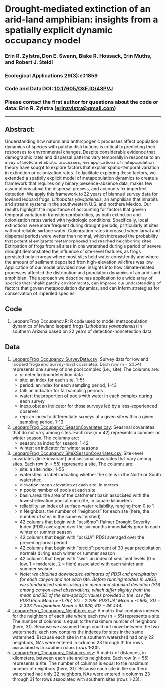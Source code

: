 # Drought-mediated extinction of an arid-land amphibian: insights from a spatially explicit dynamic occupancy model

### Erin R. Zylstra, Don E. Swann, Blake R. Hossack, Erin Muths, and Robert J. Steidl

### Ecological Applications 29(3):e01859

### Code and Data DOI: [10.17605/OSF.IO/43PVJ](https://doi.org/10.17605/OSF.IO/43PVJ)

### Please contact the first author for questions about the code or data: Erin R. Zylstra (erinzylstra@gmail.com)
_______________________________________________________________________________________________________________________________________

## Abstract:
Understanding how natural and anthropogenic processes affect population dynamics of species with patchy distributions is critical to predicting their responses to environmental changes. Despite considerable evidence that demographic rates and dispersal patterns vary temporally in response to an array of biotic and abiotic processes, few applications of metapopulation theory have sought to explore factors that explain spatio-temporal variation in extinction or colonization rates. To facilitate exploring these factors, we extended a spatially explicit model of metapopulation dynamics to create a framework that requires only binary presence-absence data, makes few assumptions about the dispersal process, and accounts for imperfect detection. We apply this framework to 22 years of biannual survey data for lowland leopard frogs, *Lithobates yavapaiensis*, an amphibian that inhabits arid stream systems in the southwestern U.S. and northern Mexico. Our results highlight the importance of accounting for factors that govern temporal variation in transition probabilities, as both extinction and colonization rates varied with hydrologic conditions. Specifically, local extinctions were more frequent during drought periods, particularly at sites without reliable surface water. Colonization rates increased when larval and dispersal periods were wetter than normal, which increased the probability that potential emigrants metamorphosed and reached neighboring sites. Extirpation of frogs from all sites in one watershed during a period of severe drought demonstrated the influence of site-level features, as frogs persisted only in areas where most sites held water consistently and where the amount of sediment deposited from high-elevation wildfires was low. Application of our model provided novel insights into how climate-related processes affected the distribution and population dynamics of an arid-land amphibian. The approach we describe has application to a wide array of species that inhabit patchy environments, can improve our understanding of factors that govern metapopulation dynamics, and can inform strategies for conservation of imperiled species.
## Code 
1. [LeopardFrog_Occupancy.R](LeopardFrog_Occupancy.R): R code used to model metapopulation dynamics of lowland leopard frogs (*Lithobates yavapaiensis*) in southern Arizona based on 22 years of detection-nondetection data.  

## Data
1. [LeopardFrog_Occupancy_SurveyData.csv](Data/LeopardFrog_Occupancy_SurveyData.csv): Survey data for lowland leopard frogs and survey-level covariates.  Each row (n = 2354) represents one survey of one pool complex (i.e., site).  The columns are:
    - y: detection/nondetection data
    - site: an index for each site, 1-55
    - period: an index for each sampling period, 1-43
    - fall: an indicator for fall sampling periods
    - water: the proportion of pools with water in each complex during each survey
    - inexp.obs: an indicator for those surveys led by a less-experienced observer
    - rep: an index to differentiate surveys at a given site within a given sampling period, 1-13
2. [LeopardFrog_Occupancy_SeasonCovariates.csv](Data/LeopardFrog_Occupancy_SeasonCovariates.csv): Seasonal covariates that do not vary among sites.  Each row (n = 42) represents a summer or winter season.  The columns are:
    - season: an index for season, 1-42
    - winter: an indicator for winter seasons
3. [LeopardFrog_Occupancy_SiteXSeasonCovariates.csv](Data/LeopardFrog_Occupancy_SiteXSeasonCovariates.csv): Site-level covariates (time-invariant) and seasonal covariates that vary among sites.  Each row (n = 55) represents a site.  The columns are:
    - site: a site index, 1-55
    - watershed: a label indicating whether the site is in the North or South watershed
    - elevation: mean elevation at each site, in meters
    - n.pools: number of pools at each site
    - basin.area: the area of the catchment basin associated with the lowest-elevation pool at each site, in square kilometers
    - reliability: an index of surface-water reliability, ranging from 0 to 1
    - n.Neighbors: the number of “neighbors” for each site (here, the number of sites in the same watershed)
    - 42 columns that begin with “pdsi6mo”: Palmer Drought Severity Index (PDSI) averaged over the six months immediately prior to each winter or summer season
    - 42 columns that begin with “pdsiJA”: PDSI averaged over the preceding larval period
    - 42 columns that begin with “precip”: percent of 30-year precipitation normals during each winter or summer season
    - 42 columns that begin with “sed”: an index of sediment levels (0 = low, 1 = moderate, 2 = high) associated with each winter and summer season
    - *Note: we obtained downscaled estimates of PDSI and precipitation for each canyon and not each site.  Before running models in JAGS, we standardized values using the mean and standard deviation (SD) among canyon-level observations, which differ slightly from the mean and SD of the site-specific values provided in the .csv file. PDSI.6mo: Mean = -1.797, SD = 2.298. PDSI.JA: Mean = -1.865, SD = 2.327. Precipitation: Mean = 88.629, SD = 36.444.*
4. [LeopardFrog_Occupancy_Neighbors.csv](Data/LeopardFrog_Occupancy_Neighbors.csv): A matrix that contains indexes for the neighbors of each site where each row (n = 55) represents a site. The number of columns is equal to the maximum number of neighbors (here, 31).  Because we assumed frogs could not move between the two watersheds, each row contains the indexes for sites in the same watershed.  Because each site in the southern watershed had only 22 neighbors, NAs were entered in columns 23 through 31 for rows associated with southern sites (rows 1-23).
5. [LeopardFrog_Occupancy_Distances.csv](Data/LeopardFrog_Occupancy_Distances.csv): A matrix of distances, in kilometers, between each site and its neighbors.  Each row (n = 55) represents a site.  The number of columns is equal to the maximum number of neighbors (here, 31).  Because each site in the southern watershed had only 22 neighbors, NAs were entered in columns 23 through 31 for rows associated with southern sites (rows 1-23).
